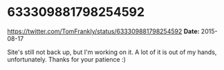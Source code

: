 # 633309881798254592
https://twitter.com/TomFrankly/status/633309881798254592
**Date:** 2015-08-17

Site's still not back up, but I'm working on it. A lot of it is out of my hands, unfortunately. Thanks for your patience :)
